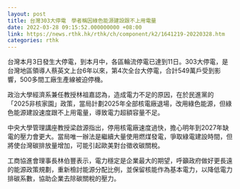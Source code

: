 ```yaml
---
layout: post
title: 台灣303大停電　學者稱因綠色能源建設跟不上用電量
date: 2022-03-28 09:15:52.000000000 +08:00
link: https://news.rthk.hk/rthk/ch/component/k2/1641219-20220328.htm
categories: rthk
---
```


台灣本月3日發生大停電，到本月中，各區輪流停電已達到11日。303大停電，是台灣地區領導人蔡英文上台6年以來，第4次全台大停電，合計549萬戶受到影響，500多間工廠生產線被迫停機。

政治大學經濟系兼任教授林祖嘉認為，造成電力不足的原因，在於民進黨的「2025非核家園」政策，當局計劃2025年全部核電廠退場，改用綠色能源，但綠色能源建設速度跟不上用電量，導致電力超額容量不足。

中央大學管理講座教授梁啟源指出，停用核電廠速度過快，擔心明年到2027年缺電的壓力會更大。當局唯一辦法是繼續大量使用燃煤發電，爭取綠電建設時間，但將使台灣碳排放量增加，可能引起歐美對台徵收碳關稅。

工商協進會理事長林伯豐表示，電力穩定是企業最大的期望，呼籲政府做好更長遠的能源政策規劃，重新檢討能源分配比例，並保留核能作為基本電力，以降低電力排碳系數，協助企業去除碳關稅的壓力。
